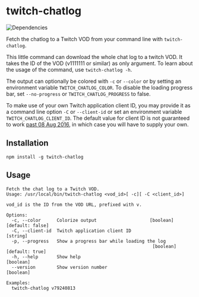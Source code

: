 # twitch-chatlog
![Dependencies](https://david-dm.org/freaktechnik/twitch-chatlog.svg)

Fetch the chatlog to a Twitch VOD from your command line with `twitch-chatlog`.

This little command can download the whole chat log to a twitch VOD. It takes the ID of the VOD (v1111111 or similar) as only argument. To learn about the usage of the command, use `twitch-chatlog -h`.

The output can optionally be colored with `-c` or `--color` or by setting an environment variable `TWITCH_CHATLOG_COLOR`. To disable the loading progress bar, set `--no-progress` or `TWITCH_CHATLOG_PROGRESS` to false.

To make use of your own Twitch application client ID, you may provide it as a command line option `-C` or `--client-id` or set an environment variable `TWITCH_CHATLOG_CLIENT_ID`. The default value for client ID is not guaranteed to work [past 08 Aug 2016](https://discuss.dev.twitch.tv/t/client-id-requirement-faqs/6108), in which case you will have to supply your own.

## Installation
```
npm install -g twitch-chatlog
```

## Usage
```
Fetch the chat log to a Twitch VOD.
Usage: /usr/local/bin/twitch-chatlog <vod_id>[ -c][ -C <client_id>]

vod_id is the ID from the VOD URL, prefixed with v.

Options:
  -c, --color      Colorize output                    [boolean] [default: false]
  -C, --client-id  Twitch application client ID                         [string]
  -p, --progress   Show a progress bar while loading the log
                                                       [boolean] [default: true]
  -h, --help       Show help                                           [boolean]
  --version        Show version number                                 [boolean]

Examples:
  twitch-chatlog v79240813
```
